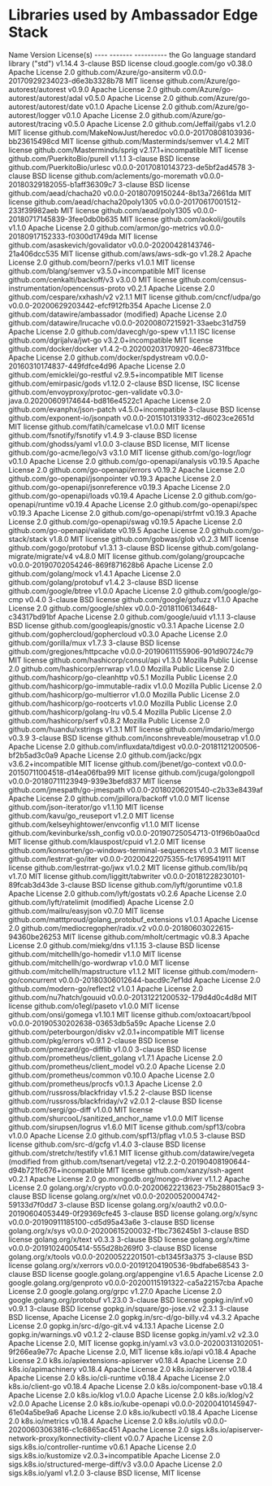 # Libraries used by Ambassador Edge Stack

   Name                                                                  Version                                             License(s)
    ----                                                                  -------                                             ----------
    the Go language standard library ("std")                              v1.14.4                                             3-clause BSD license
    cloud.google.com/go                                                   v0.38.0                                             Apache License 2.0
    github.com/Azure/go-ansiterm                                          v0.0.0-20170929234023-d6e3b3328b78                  MIT license
    github.com/Azure/go-autorest/autorest                                 v0.9.0                                              Apache License 2.0
    github.com/Azure/go-autorest/autorest/adal                            v0.5.0                                              Apache License 2.0
    github.com/Azure/go-autorest/autorest/date                            v0.1.0                                              Apache License 2.0
    github.com/Azure/go-autorest/logger                                   v0.1.0                                              Apache License 2.0
    github.com/Azure/go-autorest/tracing                                  v0.5.0                                              Apache License 2.0
    github.com/Jeffail/gabs                                               v1.2.0                                              MIT license
    github.com/MakeNowJust/heredoc                                        v0.0.0-20170808103936-bb23615498cd                  MIT license
    github.com/Masterminds/semver                                         v1.4.2                                              MIT license
    github.com/Masterminds/sprig                                          v2.17.1+incompatible                                MIT license
    github.com/PuerkitoBio/purell                                         v1.1.1                                              3-clause BSD license
    github.com/PuerkitoBio/urlesc                                         v0.0.0-20170810143723-de5bf2ad4578                  3-clause BSD license
    github.com/aclements/go-moremath                                      v0.0.0-20180329182055-b1aff36309c7                  3-clause BSD license
    github.com/aead/chacha20                                              v0.0.0-20180709150244-8b13a72661da                  MIT license
    github.com/aead/chacha20poly1305                                      v0.0.0-20170617001512-233f39982aeb                  MIT license
    github.com/aead/poly1305                                              v0.0.0-20180717145839-3fee0db0b635                  MIT license
    github.com/aokoli/goutils                                             v1.1.0                                              Apache License 2.0
    github.com/armon/go-metrics                                           v0.0.0-20180917152333-f0300d1749da                  MIT license
    github.com/asaskevich/govalidator                                     v0.0.0-20200428143746-21a406dcc535                  MIT license
    github.com/aws/aws-sdk-go                                             v1.28.2                                             Apache License 2.0
    github.com/beorn7/perks                                               v1.0.1                                              MIT license
    github.com/blang/semver                                               v3.5.0+incompatible                                 MIT license
    github.com/cenkalti/backoff/v3                                        v3.0.0                                              MIT license
    github.com/census-instrumentation/opencensus-proto                    v0.2.1                                              Apache License 2.0
    github.com/cespare/xxhash/v2                                          v2.1.1                                              MIT license
    github.com/cncf/udpa/go                                               v0.0.0-20200629203442-efcf912fb354                  Apache License 2.0
    github.com/datawire/ambassador                                        (modified)                                          Apache License 2.0
    github.com/datawire/lrucache                                          v0.0.0-20200807215921-33aebc31d759                  Apache License 2.0
    github.com/davecgh/go-spew                                            v1.1.1                                              ISC license
    github.com/dgrijalva/jwt-go                                           v3.2.0+incompatible                                 MIT license
    github.com/docker/docker                                              v1.4.2-0.20200203170920-46ec8731fbce                Apache License 2.0
    github.com/docker/spdystream                                          v0.0.0-20160310174837-449fdfce4d96                  Apache License 2.0
    github.com/emicklei/go-restful                                        v2.9.5+incompatible                                 MIT license
    github.com/emirpasic/gods                                             v1.12.0                                             2-clause BSD license, ISC license
    github.com/envoyproxy/protoc-gen-validate                             v0.3.0-java.0.20200609174644-bd816e4522c1           Apache License 2.0
    github.com/evanphx/json-patch                                         v4.5.0+incompatible                                 3-clause BSD license
    github.com/exponent-io/jsonpath                                       v0.0.0-20151013193312-d6023ce2651d                  MIT license
    github.com/fatih/camelcase                                            v1.0.0                                              MIT license
    github.com/fsnotify/fsnotify                                          v1.4.9                                              3-clause BSD license
    github.com/ghodss/yaml                                                v1.0.0                                              3-clause BSD license, MIT license
    github.com/go-acme/lego/v3                                            v3.1.0                                              MIT license
    github.com/go-logr/logr                                               v0.1.0                                              Apache License 2.0
    github.com/go-openapi/analysis                                        v0.19.5                                             Apache License 2.0
    github.com/go-openapi/errors                                          v0.19.2                                             Apache License 2.0
    github.com/go-openapi/jsonpointer                                     v0.19.3                                             Apache License 2.0
    github.com/go-openapi/jsonreference                                   v0.19.3                                             Apache License 2.0
    github.com/go-openapi/loads                                           v0.19.4                                             Apache License 2.0
    github.com/go-openapi/runtime                                         v0.19.4                                             Apache License 2.0
    github.com/go-openapi/spec                                            v0.19.3                                             Apache License 2.0
    github.com/go-openapi/strfmt                                          v0.19.3                                             Apache License 2.0
    github.com/go-openapi/swag                                            v0.19.5                                             Apache License 2.0
    github.com/go-openapi/validate                                        v0.19.5                                             Apache License 2.0
    github.com/go-stack/stack                                             v1.8.0                                              MIT license
    github.com/gobwas/glob                                                v0.2.3                                              MIT license
    github.com/gogo/protobuf                                              v1.3.1                                              3-clause BSD license
    github.com/golang-migrate/migrate/v4                                  v4.8.0                                              MIT license
    github.com/golang/groupcache                                          v0.0.0-20190702054246-869f871628b6                  Apache License 2.0
    github.com/golang/mock                                                v1.4.1                                              Apache License 2.0
    github.com/golang/protobuf                                            v1.4.2                                              3-clause BSD license
    github.com/google/btree                                               v1.0.0                                              Apache License 2.0
    github.com/google/go-cmp                                              v0.4.0                                              3-clause BSD license
    github.com/google/gofuzz                                              v1.1.0                                              Apache License 2.0
    github.com/google/shlex                                               v0.0.0-20181106134648-c34317bd91bf                  Apache License 2.0
    github.com/google/uuid                                                v1.1.1                                              3-clause BSD license
    github.com/googleapis/gnostic                                         v0.3.1                                              Apache License 2.0
    github.com/gophercloud/gophercloud                                    v0.3.0                                              Apache License 2.0
    github.com/gorilla/mux                                                v1.7.3                                              3-clause BSD license
    github.com/gregjones/httpcache                                        v0.0.0-20190611155906-901d90724c79                  MIT license
    github.com/hashicorp/consul/api                                       v1.3.0                                              Mozilla Public License 2.0
    github.com/hashicorp/errwrap                                          v1.0.0                                              Mozilla Public License 2.0
    github.com/hashicorp/go-cleanhttp                                     v0.5.1                                              Mozilla Public License 2.0
    github.com/hashicorp/go-immutable-radix                               v1.0.0                                              Mozilla Public License 2.0
    github.com/hashicorp/go-multierror                                    v1.0.0                                              Mozilla Public License 2.0
    github.com/hashicorp/go-rootcerts                                     v1.0.0                                              Mozilla Public License 2.0
    github.com/hashicorp/golang-lru                                       v0.5.4                                              Mozilla Public License 2.0
    github.com/hashicorp/serf                                             v0.8.2                                              Mozilla Public License 2.0
    github.com/huandu/xstrings                                            v1.3.1                                              MIT license
    github.com/imdario/mergo                                              v0.3.9                                              3-clause BSD license
    github.com/inconshreveable/mousetrap                                  v1.0.0                                              Apache License 2.0
    github.com/influxdata/tdigest                                         v0.0.0-20181121200506-bf2b5ad3c0a9                  Apache License 2.0
    github.com/jackc/pgx                                                  v3.6.2+incompatible                                 MIT license
    github.com/jbenet/go-context                                          v0.0.0-20150711004518-d14ea06fba99                  MIT license
    github.com/jcuga/golongpoll                                           v0.0.0-20180711123949-939e3befd837                  MIT license
    github.com/jmespath/go-jmespath                                       v0.0.0-20180206201540-c2b33e8439af                  Apache License 2.0
    github.com/jpillora/backoff                                           v1.0.0                                              MIT license
    github.com/json-iterator/go                                           v1.1.10                                             MIT license
    github.com/kavu/go_reuseport                                          v1.2.0                                              MIT license
    github.com/kelseyhightower/envconfig                                  v1.1.0                                              MIT license
    github.com/kevinburke/ssh_config                                      v0.0.0-20190725054713-01f96b0aa0cd                  MIT license
    github.com/klauspost/cpuid                                            v1.2.0                                              MIT license
    github.com/konsorten/go-windows-terminal-sequences                    v1.0.3                                              MIT license
    github.com/lestrrat-go/iter                                           v0.0.0-20200422075355-fc1769541911                  MIT license
    github.com/lestrrat-go/jwx                                            v1.0.2                                              MIT license
    github.com/lib/pq                                                     v1.7.0                                              MIT license
    github.com/liggitt/tabwriter                                          v0.0.0-20181228230101-89fcab3d43de                  3-clause BSD license
    github.com/lyft/goruntime                                             v0.1.8                                              Apache License 2.0
    github.com/lyft/gostats                                               v0.2.6                                              Apache License 2.0
    github.com/lyft/ratelimit                                             (modified)                                          Apache License 2.0
    github.com/mailru/easyjson                                            v0.7.0                                              MIT license
    github.com/matttproud/golang_protobuf_extensions                      v1.0.1                                              Apache License 2.0
    github.com/mediocregopher/radix.v2                                    v0.0.0-20180603022615-94360be26253                  MIT license
    github.com/mholt/certmagic                                            v0.8.3                                              Apache License 2.0
    github.com/miekg/dns                                                  v1.1.15                                             3-clause BSD license
    github.com/mitchellh/go-homedir                                       v1.1.0                                              MIT license
    github.com/mitchellh/go-wordwrap                                      v1.0.0                                              MIT license
    github.com/mitchellh/mapstructure                                     v1.1.2                                              MIT license
    github.com/modern-go/concurrent                                       v0.0.0-20180306012644-bacd9c7ef1dd                  Apache License 2.0
    github.com/modern-go/reflect2                                         v1.0.1                                              Apache License 2.0
    github.com/nu7hatch/gouuid                                            v0.0.0-20131221200532-179d4d0c4d8d                  MIT license
    github.com/o1egl/paseto                                               v1.0.0                                              MIT license
    github.com/onsi/gomega                                                v1.10.1                                             MIT license
    github.com/oxtoacart/bpool                                            v0.0.0-20190530202638-03653db5a59c                  Apache License 2.0
    github.com/peterbourgon/diskv                                         v2.0.1+incompatible                                 MIT license
    github.com/pkg/errors                                                 v0.9.1                                              2-clause BSD license
    github.com/pmezard/go-difflib                                         v1.0.0                                              3-clause BSD license
    github.com/prometheus/client_golang                                   v1.7.1                                              Apache License 2.0
    github.com/prometheus/client_model                                    v0.2.0                                              Apache License 2.0
    github.com/prometheus/common                                          v0.10.0                                             Apache License 2.0
    github.com/prometheus/procfs                                          v0.1.3                                              Apache License 2.0
    github.com/russross/blackfriday                                       v1.5.2                                              2-clause BSD license
    github.com/russross/blackfriday/v2                                    v2.0.1                                              2-clause BSD license
    github.com/sergi/go-diff                                              v1.0.0                                              MIT license
    github.com/shurcooL/sanitized_anchor_name                             v1.0.0                                              MIT license
    github.com/sirupsen/logrus                                            v1.6.0                                              MIT license
    github.com/spf13/cobra                                                v1.0.0                                              Apache License 2.0
    github.com/spf13/pflag                                                v1.0.5                                              3-clause BSD license
    github.com/src-d/gcfg                                                 v1.4.0                                              3-clause BSD license
    github.com/stretchr/testify                                           v1.6.1                                              MIT license
    github.com/datawire/vegeta (modified from github.com/tsenart/vegeta)  v12.2.2-0.20190408190644-d94b721fc676+incompatible  MIT license
    github.com/xanzy/ssh-agent                                            v0.2.1                                              Apache License 2.0
    go.mongodb.org/mongo-driver                                           v1.1.2                                              Apache License 2.0
    golang.org/x/crypto                                                   v0.0.0-20200622213623-75b288015ac9                  3-clause BSD license
    golang.org/x/net                                                      v0.0.0-20200520004742-59133d7f0dd7                  3-clause BSD license
    golang.org/x/oauth2                                                   v0.0.0-20190604053449-0f29369cfe45                  3-clause BSD license
    golang.org/x/sync                                                     v0.0.0-20190911185100-cd5d95a43a6e                  3-clause BSD license
    golang.org/x/sys                                                      v0.0.0-20200615200032-f1bc736245b1                  3-clause BSD license
    golang.org/x/text                                                     v0.3.3                                              3-clause BSD license
    golang.org/x/time                                                     v0.0.0-20191024005414-555d28b269f0                  3-clause BSD license
    golang.org/x/tools                                                    v0.0.0-20200522201501-cb1345f3a375                  3-clause BSD license
    golang.org/x/xerrors                                                  v0.0.0-20191204190536-9bdfabe68543                  3-clause BSD license
    google.golang.org/appengine                                           v1.6.5                                              Apache License 2.0
    google.golang.org/genproto                                            v0.0.0-20200115191322-ca5a22157cba                  Apache License 2.0
    google.golang.org/grpc                                                v1.27.0                                             Apache License 2.0
    google.golang.org/protobuf                                            v1.23.0                                             3-clause BSD license
    gopkg.in/inf.v0                                                       v0.9.1                                              3-clause BSD license
    gopkg.in/square/go-jose.v2                                            v2.3.1                                              3-clause BSD license, Apache License 2.0
    gopkg.in/src-d/go-billy.v4                                            v4.3.2                                              Apache License 2.0
    gopkg.in/src-d/go-git.v4                                              v4.13.1                                             Apache License 2.0
    gopkg.in/warnings.v0                                                  v0.1.2                                              2-clause BSD license
    gopkg.in/yaml.v2                                                      v2.3.0                                              Apache License 2.0, MIT license
    gopkg.in/yaml.v3                                                      v3.0.0-20200313102051-9f266ea9e77c                  Apache License 2.0, MIT license
    k8s.io/api                                                            v0.18.4                                             Apache License 2.0
    k8s.io/apiextensions-apiserver                                        v0.18.4                                             Apache License 2.0
    k8s.io/apimachinery                                                   v0.18.4                                             Apache License 2.0
    k8s.io/apiserver                                                      v0.18.4                                             Apache License 2.0
    k8s.io/cli-runtime                                                    v0.18.4                                             Apache License 2.0
    k8s.io/client-go                                                      v0.18.4                                             Apache License 2.0
    k8s.io/component-base                                                 v0.18.4                                             Apache License 2.0
    k8s.io/klog                                                           v1.0.0                                              Apache License 2.0
    k8s.io/klog/v2                                                        v2.0.0                                              Apache License 2.0
    k8s.io/kube-openapi                                                   v0.0.0-20200410145947-61e04a5be9a6                  Apache License 2.0
    k8s.io/kubectl                                                        v0.18.4                                             Apache License 2.0
    k8s.io/metrics                                                        v0.18.4                                             Apache License 2.0
    k8s.io/utils                                                          v0.0.0-20200603063816-c1c6865ac451                  Apache License 2.0
    sigs.k8s.io/apiserver-network-proxy/konnectivity-client               v0.0.7                                              Apache License 2.0
    sigs.k8s.io/controller-runtime                                        v0.6.1                                              Apache License 2.0
    sigs.k8s.io/kustomize                                                 v2.0.3+incompatible                                 Apache License 2.0
    sigs.k8s.io/structured-merge-diff/v3                                  v3.0.0                                              Apache License 2.0
    sigs.k8s.io/yaml                                                      v1.2.0                                              3-clause BSD license, MIT license
